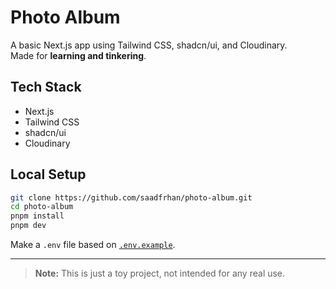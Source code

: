 # Photo Album

A basic Next.js app using Tailwind CSS, shadcn/ui, and Cloudinary.  
Made for **learning and tinkering**.

## Tech Stack

- Next.js
- Tailwind CSS
- shadcn/ui
- Cloudinary

## Local Setup

```bash
git clone https://github.com/saadfrhan/photo-album.git
cd photo-album
pnpm install
pnpm dev
```

Make a `.env` file based on [`.env.example`](./.env.example).

---

> **Note:** This is just a toy project, not intended for any real use.
